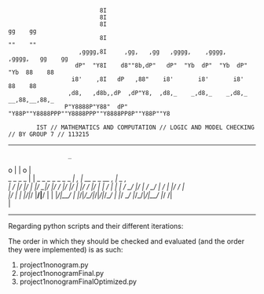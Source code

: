                               8I                                                         
                              8I                                                         
                              8I                                               gg    gg  
                              8I                                               ""    ""  
                        ,gggg,8I     ,gg,   ,gg   ,gggg,    ,gggg,    ,gggg,   gg    gg  
                       dP"  "Y8I    d8""8b,dP"   dP"  "Yb  dP"  "Yb  dP"  "Yb  88    88  
                      i8'    ,8I   dP   ,88"    i8'       i8'       i8'        88    88  
                     ,d8,   ,d8b,,dP  ,dP"Y8,  ,d8,_    _,d8,_    _,d8,_    __,88,__,88,_
                    P"Y8888P"Y88"  dP"   "Y88P""Y8888PPP""Y8888PPP""Y8888PP8P""Y88P""Y8 
                                                            
            IST // MATHEMATICS AND COMPUTATION // LOGIC AND MODEL CHECKING // BY GROUP 7 // 113215  
________________________________________________________________________________________________________________
                     _                                                                                      
  o                  | |                                        o                               |            
      _  _  _     _  | |  _   _  _  _    _   _  _  _|_  __, _|_     __   _  _      __   ,_    __|   _   ,_   
   |  / |/ |/ |  |/ \_|/  |/  / |/ |/ |  |/  / |/ |  |  /  |  |  |  /  \_/ |/ |    /  \_/  |  /  |  |/  /  |  
   |_/  |  |  |_/|__/ |__/|__/  |  |  |_/|__/  |  |_/|_/\_/|_/|_/|_/\__/   |  |_/  \__/    |_/\_/|_/|__/   |_/
                /|                                                                                            
                \|                                                                                            
________________________________________________________________________________________________________________

Regarding python scripts and their different iterations:

The order in which they should be checked and evaluated (and the order they were 
implemented) is as such:

1) project1nonogram.py
2) project1nonogramFinal.py
3) project1nonogramFinalOptimized.py

        
